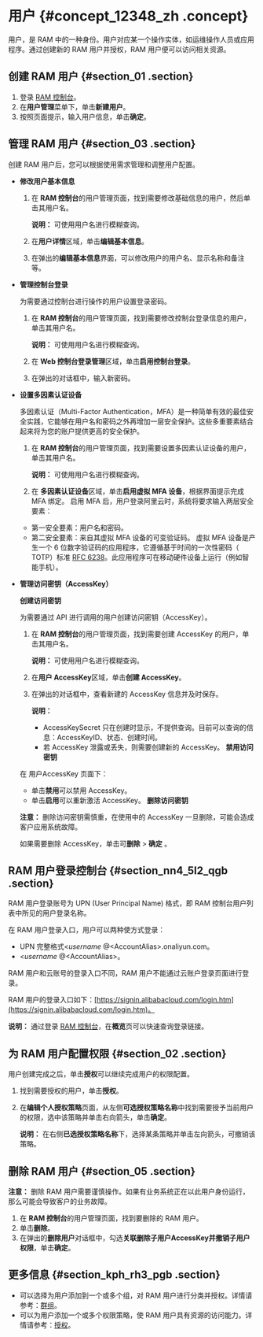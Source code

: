 # 用户 {#concept_12348_zh .concept}

用户，是 RAM 中的一种身份。用户对应某一个操作实体，如运维操作人员或应用程序。通过创建新的 RAM 用户并授权，RAM 用户便可以访问相关资源。

## 创建 RAM 用户 {#section_01 .section}

1.  登录 [RAM 控制台](https://ram.console.aliyun.com/)。
2.  在**用户管理**菜单下，单击**新建用户**。
3.  按照页面提示，输入用户信息，单击**确定**。

## 管理 RAM 用户 {#section_03 .section}

创建 RAM 用户后，您可以根据使用需求管理和调整用户配置。

-   **修改用户基本信息**
    1.  在 **RAM 控制台**的用户管理页面，找到需要修改基础信息的用户，然后单击其用户名。

        **说明：** 可使用用户名进行模糊查询。

    2.  在**用户详情**区域，单击**编辑基本信息**。
    3.  在弹出的**编辑基本信息**界面，可以修改用户的用户名、显示名称和备注等。
-   **管理控制台登录**

    为需要通过控制台进行操作的用户设置登录密码。

    1.  在 **RAM 控制台**的用户管理页面，找到需要修改控制台登录信息的用户，单击其用户名。

        **说明：** 可使用用户名进行模糊查询。

    2.  在 **Web 控制台登录管理**区域，单击**启用控制台登录**。
    3.  在弹出的对话框中，输入新密码。
-   **设置多因素认证设备**

    多因素认证（Multi-Factor Authentication，MFA）是一种简单有效的最佳安全实践，它能够在用户名和密码之外再增加一层安全保护。这些多重要素结合起来将为您的账户提供更高的安全保护。

    1.  在 **RAM 控制台**的用户管理页面，找到需要设置多因素认证设备的用户，单击其用户名。

        **说明：** 可使用用户名进行模糊查询。

    2.  在 **多因素认证设备**区域，单击**启用虚拟 MFA 设备**，根据界面提示完成 MFA 绑定。
    启用 MFA 后，用户登录阿里云时，系统将要求输入两层安全要素：

    -   第一安全要素：用户名和密码。
    -   第二安全要素：来自其虚拟 MFA 设备的可变验证码。
    虚拟 MFA 设备是产生一个 6 位数字验证码的应用程序，它遵循基于时间的一次性密码（ TOTP）标准 [RFC 6238](http://tools.ietf.org/html/rfc6238)。此应用程序可在移动硬件设备上运行（例如智能手机）。

-   **管理访问密钥（AccessKey）**

    **创建访问密钥**

    为需要通过 API 进行调用的用户创建访问密钥（AccessKey）。

    1.  在 **RAM 控制台**的用户管理页面，找到需要创建 AccessKey 的用户，单击其用户名。

        **说明：** 可使用用户名进行模糊查询。

    2.  在**用户 AccessKey**区域，单击**创建 AccessKey**。
    3.  在弹出的对话框中，查看新建的 AccessKey 信息并及时保存。

        **说明：** 

        -   AccessKeySecret 只在创建时显示，不提供查询。目前可以查询的信息：AccessKeyID、状态、创建时间。
        -   若 AccessKey 泄露或丢失，则需要创建新的 AccessKey。
    **禁用访问密钥**

    在 用户AccessKey 页面下：

    -   单击**禁用**可以禁用 AccessKey。
    -   单击**启用**可以重新激活 AccessKey。
    **删除访问密钥**

    **注意：** 删除访问密钥需慎重，在使用中的 AccessKey 一旦删除，可能会造成客户应用系统故障。

    如果需要删除 AccessKey，单击可**删除** \> **确定** 。


## RAM 用户登录控制台 {#section_nn4_5l2_qgb .section}

RAM 用户登录账号为 UPN \(User Principal Name\) 格式，即 RAM 控制台用户列表中所见的用户登录名称。

在 RAM 用户登录入口，用户可以两种使方式登录：

-   UPN 完整格式<$username\>@<$AccountAlias\>.onaliyun.com。
-   <$username\>@<$AccountAlias\>。

RAM 用户和云账号的登录入口不同，RAM 用户不能通过云账户登录页面进行登录。

RAM 用户的登录入口如下：[https://signin.alibabacloud.com/login.htm](https://signin.alibabacloud.com/login.htm)。

**说明：** 通过登录 [RAM 控制台](https://ram.console.aliyun.com/)，在**概览**页可以快速查询登录链接。

## 为 RAM 用户配置权限 {#section_02 .section}

用户创建完成之后，单击**授权**可以继续完成用户的权限配置。

1.  找到需要授权的用户，单击**授权**。
2.  在**编辑个人授权策略**页面，从左侧**可选授权策略名称**中找到需要授予当前用户的权限，选中该策略并单击右向箭头，单击**确定**。

    **说明：** 在右侧**已选授权策略名称**下，选择某条策略并单击左向箭头，可撤销该策略。


## 删除 RAM 用户 {#section_05 .section}

**注意：** 删除 RAM 用户需要谨慎操作。如果有业务系统正在以此用户身份运行，那么可能会导致客户的业务故障。

1.  在 **RAM 控制台**的用户管理页面，找到要删除的 RAM 用户。
2.  单击**删除**。
3.  在弹出的**删除用户**对话框中，勾选**关联删除子用户AccessKey并撤销子用户权限**，单击**确定**。

## 更多信息 {#section_kph_rh3_pgb .section}

-   可以选择为用户添加到一个或多个组，对 RAM 用户进行分类并授权。详情请参考：[群组](intl.zh-CN/用户指南/身份管理/群组.md#)。
-   可以为用户添加一个或多个权限策略，使 RAM 用户具有资源的访问能力。详情请参考：[授权](intl.zh-CN/用户指南/授权管理/授权.md#)。

